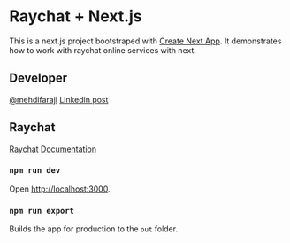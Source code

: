 # Raychat + Next.js

This is a next.js project bootstraped with [Create Next App](https://github.com/vercel/next.js/tree/canary/packages/create-next-app). It demonstrates how to work with raychat online services with next.

## Developer

[@mehdifaraji](https://www.linkedin.com/in/mehdifaraji/) [Linkedin post](https://www.linkedin.com/in/mehdifaraji/)

## Raychat

[Raychat](https://raychat.io/) [Documentation](https://raychat.io/documentation/)

### `npm run dev`

Open [http://localhost:3000](http://localhost:3000).

### `npm run export`

Builds the app for production to the `out` folder.
